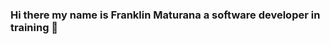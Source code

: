 ### Hi there my name is Franklin Maturana a software developer in training 👋

<!--
**Phoenix-encoder/Phoenix-encoder** is a ✨ _special_ ✨ repository because its `README.md` (this file) appears on your GitHub profile.

Here are some ideas to get you started:

- 🔭 I’m currently working on development analyst...
- 🌱 I’m currently learning php and c# ...
- 👯 I’m looking to collaborate on backend projects...
- Social medias: 
  twitter: https://twitter.com/Frankdilan13
-->
